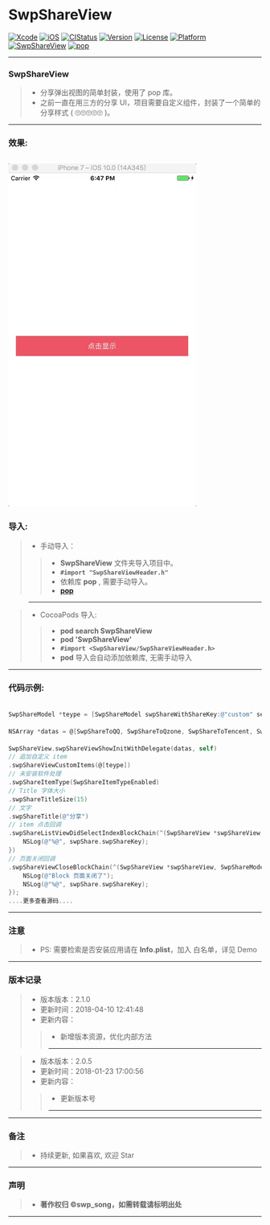 # SwpShareView

[![Xcode](https://img.shields.io/badge/Xcode-9.3-25B1F6.svg)](https://developer.apple.com/xcode)
[![iOS](https://img.shields.io/badge/iOS-8.0+-1C75AF.svg)](https://developer.apple.com/xcode)
[![CIStatus](http://img.shields.io/travis/swp-song/SwpShareView.svg?style=flat)](https://travis-ci.org/swp-song/SwpShareView)
[![Version](https://img.shields.io/cocoapods/v/SwpShareView.svg?style=flat)](http://cocoapods.org/pods/SwpShareView)
[![License](https://img.shields.io/cocoapods/l/SwpShareView.svg?style=flat)](http://cocoapods.org/pods/SwpShareView)
[![Platform](https://img.shields.io/cocoapods/p/SwpShareView.svg?style=flat)](http://cocoapods.org/pods/SwpShareView)
[![SwpShareView](https://img.shields.io/badge/SwpShareViewAPI-v2.1.0-44E0D3.svg)](http://swp-song.com/docs/SwpShareView)
[![pop](https://img.shields.io/badge/pop-GitHub-orange.svg)](https://github.com/facebook/pop)

-------


### SwpShareView

> * 分享弹出视图的简单封装，使用了 pop 库。
> * 之前一直在用三方的分享 UI，项目需要自定义组件，封装了一个简单的分享样式 ( 🙄🙄🙄🙄🙄 )。

-------

### 效果:
![(图片轮播效果)](https://raw.githubusercontent.com/swp-song/SwpShareView/master/Screenshot/SwpShareView.gif)
---

### 导入:

> * 手动导入：
>
>> * **SwpShareView** 文件夹导入项目中。
>> * **`#import "SwpShareViewHeader.h"`**
>> * 依赖库 **pop** , 需要手动导入。
>> * **[pop](https://github.com/facebook/pop)**

> -------

> * CocoaPods 导入:
>
>> * **pod search SwpShareView**
>> * **pod 'SwpShareView'**
>> * **`#import <SwpShareView/SwpShareViewHeader.h>`**
>> * **pod** 导入会自动添加依赖库, 无需手动导入


-------


### 代码示例:

```Objective-C

SwpShareModel *teype = [SwpShareModel swpShareWithShareKey:@"custom" setSwpShareTitle:@"自定义" setSwpShareImageName:@"share_custom" setSwpTripartiteFrameworkShareType:@200];

NSArray *datas = @[SwpShareToQQ, SwpShareToQzone, SwpShareToTencent, SwpShareToWechatSession, SwpShareToWechatTimeline, SwpShareToSina, SwpShareToCopyURL];

SwpShareView.swpShareViewShowInitWithDelegate(datas, self)
// 追加自定义 item
.swpShareViewCustomItems(@[teype])
// 未安装软件处理
.swpShareItemType(SwpShareItemTypeEnabled)
// Title 字体大小
.swpShareTitleSize(15)
// 文字
.swpShareTitle(@"分享")
// item 点击回调
.swpShareListViewDidSelectIndexBlockChain(^(SwpShareView *swpShareView, NSInteger didSelectIndex, SwpShareModel *swpShare){
    NSLog(@"%@", swpShare.swpShareKey);
})
// 页面关闭回调
.swpShareViewCloseBlockChain(^(SwpShareView *swpShareView, SwpShareModel *swpShare){
    NSLog(@"Block 页面关闭了");
    NSLog(@"%@", swpShare.swpShareKey);
});
....更多查看源码....

```
-------

### 注意
> * PS: 需要检索是否安装应用请在 **Info.plist**，加入 白名单，详见 Demo

-------

### 版本记录

> * 版本版本：2.1.0
> * 更新时间：2018-04-10 12:41:48
> * 更新内容：
>
> > * 新增版本资源，优化内部方法
> > 
>> -------

> * 版本版本：2.0.5
> * 更新时间：2018-01-23 17:00:56
> * 更新内容：
>
> > * 更新版本号
> > 
>> -------

-------

### 备注

> * 持续更新, 如果喜欢, 欢迎 Star

-------

### 声明

 > * **著作权归 ©swp_song，如需转载请标明出处**

-------


